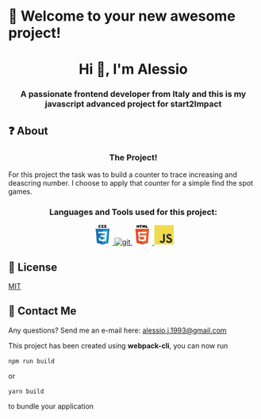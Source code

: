 # 🚀 Welcome to your new awesome project!

<h1 align="center">Hi 👋, I'm Alessio</h1>

<h3 align="center">A passionate frontend developer from Italy and this is my javascript advanced project for start2Impact</h3>

## :question: About <h3 align="center">The Project!</h3>
<p>For this project the task was to build a counter to trace increasing and deascring number. I choose to apply that counter for a simple find the spot games.</p>

<h3 align="center">Languages and Tools used for this project:</h3>
<p align="center"> <a href="https://www.w3schools.com/css/" target="_blank" rel="noreferrer"> <img src="https://raw.githubusercontent.com/devicons/devicon/master/icons/css3/css3-original-wordmark.svg" alt="css3" width="40" height="40"/> </a> <a href="https://git-scm.com/" target="_blank" rel="noreferrer"> <img src="https://www.vectorlogo.zone/logos/git-scm/git-scm-icon.svg" alt="git" width="40" height="40"/> </a> <a href="https://www.w3.org/html/" target="_blank" rel="noreferrer"> <img src="https://raw.githubusercontent.com/devicons/devicon/master/icons/html5/html5-original-wordmark.svg" alt="html5" width="40" height="40"/> </a> <a href="https://developer.mozilla.org/en-US/docs/Web/JavaScript" target="_blank" rel="noreferrer"> <img src="https://raw.githubusercontent.com/devicons/devicon/master/icons/javascript/javascript-original.svg" alt="javascript" width="40" height="40"/> </a> </p>


## :page_with_curl:  License
[MIT](https://choosealicense.com/licenses/mit/)

## :e-mail: Contact Me
Any questions? Send me an e-mail here: alessio.j.1993@gmail.com

This project has been created using **webpack-cli**, you can now run

```
npm run build
```

or

```
yarn build
```

to bundle your application
